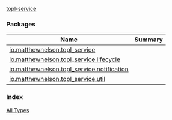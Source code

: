 [topl-service](./index.md)

### Packages

| Name | Summary |
|---|---|
| [io.matthewnelson.topl_service](io.matthewnelson.topl_service/index.md) |  |
| [io.matthewnelson.topl_service.lifecycle](io.matthewnelson.topl_service.lifecycle/index.md) |  |
| [io.matthewnelson.topl_service.notification](io.matthewnelson.topl_service.notification/index.md) |  |
| [io.matthewnelson.topl_service.util](io.matthewnelson.topl_service.util/index.md) |  |

### Index

[All Types](alltypes/index.md)